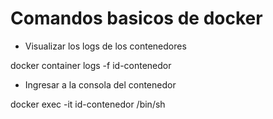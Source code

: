# Comandos basicos de docker

* Visualizar los logs de los contenedores

docker container logs -f id-contenedor

* Ingresar a la consola del contenedor

docker exec -it id-contenedor /bin/sh